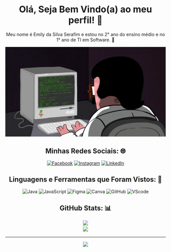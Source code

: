 <h1 align="center"> Olá, Seja Bem Vindo(a) ao meu perfil! 👋
</h1>
<p align="center">Meu nome é Emily da Silva Serafim e estou no 2° ano do ensino médio e no 1° ano de TI em Software. 📝
</p>

<p align="center">
  <div>
    <div align=center>
      
![Gif](https://github.com/EmilySeraf/EmilySeraf/blob/master/programa.gif) 
      
      
## Minhas Redes Sociais: 🌐

[![Facebook](https://img.shields.io/badge/Facebook-%231877F2.svg?logo=Facebook&logoColor=white)](https://www.facebook.com/profile.php?id=100005776424813) [![Instagram](https://img.shields.io/badge/Instagram-%23E4405F.svg?logo=Instagram&logoColor=white)](https://instagram.com/_emily.serafim) [![LinkedIn](https://img.shields.io/badge/LinkedIn-%230077B5.svg?logo=linkedin&logoColor=white)]([https://linkedin.com/in/joao-benvenutti](https://www.linkedin.com/in/emily-da-silva-serafim-a94a762ab/))

      
## Linguagens e Ferramentas que Foram Vistos: 🧠
      
![Java](https://img.shields.io/badge/-Java-000?style=for-the-badge&logo=java)
![JavaScript](https://img.shields.io/badge/-JavaScript-000?style=for-the-badge&logo=javascript)
![Figma](https://img.shields.io/badge/-Figma-000?style=for-the-badge&logo=figma)
![Canva](https://img.shields.io/badge/-Canva-000?style=for-the-badge&logo=canva)
![GitHub](https://img.shields.io/badge/-GitHub-000?style=for-the-badge&logo=github)
![VScode](https://img.shields.io/badge/-VScode-000?style=for-the-badge&logo=VScode)
      
      
## GitHub Stats: 📊
      
![](https://github-readme-stats.vercel.app/api?username=EmilySeraf&theme=dark&hide_border=false&include_all_commits=true&count_private=true)<br/>
![](https://github-readme-streak-stats.herokuapp.com/?user=EmilySeraf&theme=dark&hide_border=false)<br/>

---
[![](https://visitcount.itsvg.in/api?id=EmilySeraf&icon=5&color=0)](https://visitcount.itsvg.in)

